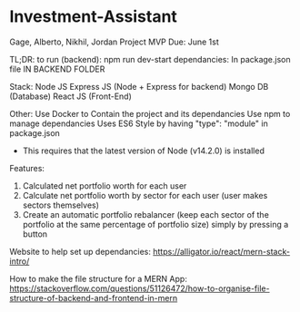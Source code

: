 # Investment-Assistant
Gage, Alberto, Nikhil, Jordan
Project MVP Due: June 1st

TL;DR:
to run (backend): npm run dev-start
dependancies: In package.json file IN BACKEND FOLDER

Stack:
Node JS
Express JS (Node + Express for backend)
Mongo DB (Database)
React JS (Front-End)

Other:
Use Docker to Contain the project and its dependancies
Use npm to manage dependancies
Uses ES6 Style by having "type": "module" in package.json
  - This requires that the latest version of Node (v14.2.0) is installed

Features:
1. Calculated net portfolio worth for each user
2. Calculate net portfolio worth by sector for each user (user makes sectors themselves)
3. Create an automatic portfolio rebalancer (keep each sector of the portfolio at the same percentage
of portfolio size) simply by pressing a button

Website to help set up dependancies:
https://alligator.io/react/mern-stack-intro/

How to make the file structure for a MERN App:
https://stackoverflow.com/questions/51126472/how-to-organise-file-structure-of-backend-and-frontend-in-mern